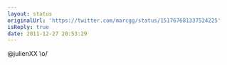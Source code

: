```yaml
---
layout: status
originalUrl: 'https://twitter.com/marcgg/status/151767681337524225'
isReply: true
date: 2011-12-27 20:53:29
---
```


@julienXX \o/
